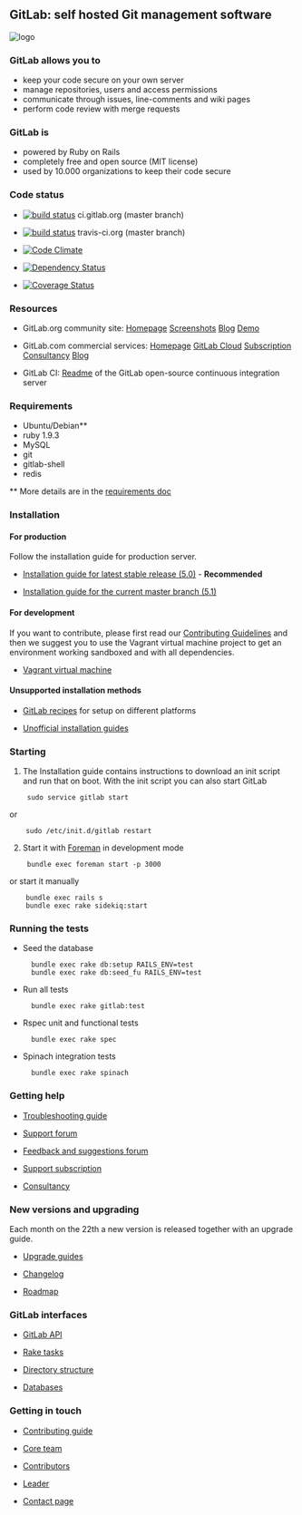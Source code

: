 ## GitLab: self hosted Git management software

![logo](https://raw.github.com/gitlabhq/gitlabhq/master/public/gitlab_logo.png)

### GitLab allows you to
 * keep your code secure on your own server
 * manage repositories, users and access permissions
 * communicate through issues, line-comments and wiki pages
 * perform code review with merge requests

### GitLab is

* powered by Ruby on Rails
* completely free and open source (MIT license)
* used by 10.000 organizations to keep their code secure

### Code status

* [![build status](http://ci.gitlab.org/projects/1/status?ref=master)](http://ci.gitlab.org/projects/1?ref=master) ci.gitlab.org (master branch)

* [![build status](https://secure.travis-ci.org/gitlabhq/gitlabhq.png)](https://travis-ci.org/gitlabhq/gitlabhq) travis-ci.org (master branch)

* [![Code Climate](https://codeclimate.com/github/gitlabhq/gitlabhq.png)](https://codeclimate.com/github/gitlabhq/gitlabhq)

* [![Dependency Status](https://gemnasium.com/gitlabhq/gitlabhq.png)](https://gemnasium.com/gitlabhq/gitlabhq)

* [![Coverage Status](https://coveralls.io/repos/gitlabhq/gitlabhq/badge.png?branch=master)](https://coveralls.io/r/gitlabhq/gitlabhq)

### Resources

* GitLab.org community site: [Homepage](http://gitlab.org) [Screenshots](http://gitlab.org/screenshots/) [Blog](http://blog.gitlab.org/) [Demo](http://demo.gitlabhq.com/users/sign_in)

* GitLab.com commercial services: [Homepage](http://www.gitlab.com/) [GitLab Cloud](http://www.gitlab.com/cloud/) [Subscription](http://www.gitlab.com/subscription/) [Consultancy](http://www.gitlab.com/consultancy/) [Blog](http://blog.gitlab.com/)

* GitLab CI: [Readme](https://github.com/gitlabhq/gitlab-ci/blob/master/README.md) of the GitLab open-source continuous integration server

### Requirements

* Ubuntu/Debian**
* ruby 1.9.3
* MySQL
* git
* gitlab-shell
* redis

** More details are in the [requirements doc](https://github.com/gitlabhq/gitlabhq/blob/master/doc/install/requirements.md)

### Installation

#### For production

Follow the installation guide for production server.

* [Installation guide for latest stable release (5.0)](https://github.com/gitlabhq/gitlabhq/blob/5-0-stable/doc/install/installation.md) - **Recommended**

* [Installation guide for the current master branch (5.1)](https://github.com/gitlabhq/gitlabhq/blob/master/doc/install/installation.md)

#### For development

If you want to contribute, please first read our [Contributing Guidelines](https://github.com/gitlabhq/gitlabhq/blob/master/CONTRIBUTING.md) and then we suggest you to use the Vagrant virtual machine project to get an environment working sandboxed and with all dependencies.

* [Vagrant virtual machine](https://github.com/gitlabhq/gitlab-vagrant-vm)

#### Unsupported installation methods

* [GitLab recipes](https://github.com/gitlabhq/gitlab-recipes) for setup on different platforms

* [Unofficial installation guides](https://github.com/gitlabhq/gitlab-public-wiki/wiki/Unofficial-Installation-Guides)



### Starting

1. The Installation guide contains instructions to download an init script and run that on boot. With the init script you can also start GitLab

        sudo service gitlab start

  or

        sudo /etc/init.d/gitlab restart

2. Start it with [Foreman](https://github.com/ddollar/foreman) in development mode

        bundle exec foreman start -p 3000

 or start it manually

        bundle exec rails s
        bundle exec rake sidekiq:start

### Running the tests

* Seed the database

        bundle exec rake db:setup RAILS_ENV=test
        bundle exec rake db:seed_fu RAILS_ENV=test

* Run all tests

        bundle exec rake gitlab:test

* Rspec unit and functional tests

        bundle exec rake spec

* Spinach integration tests

        bundle exec rake spinach

### Getting help

* [Troubleshooting guide](https://github.com/gitlabhq/gitlab-public-wiki/wiki/Trouble-Shooting-Guide)

* [Support forum](https://groups.google.com/forum/#!forum/gitlabhq)

* [Feedback and suggestions forum](http://gitlab.uservoice.com/forums/176466-general)

* [Support subscription](http://www.gitlab.com/subscription/)

* [Consultancy](http://www.gitlab.com/consultancy/)

### New versions and upgrading

Each month on the 22th a new version is released together with an upgrade guide.

* [Upgrade guides](https://github.com/gitlabhq/gitlabhq/wiki)

* [Changelog](https://github.com/gitlabhq/gitlabhq/blob/master/CHANGELOG)

* [Roadmap](https://github.com/gitlabhq/gitlabhq/blob/master/ROADMAP.md)

### GitLab interfaces

* [GitLab API](https://github.com/gitlabhq/gitlabhq/blob/master/doc/api/README.md)

* [Rake tasks](https://github.com/gitlabhq/gitlabhq/tree/master/doc/raketasks)

* [Directory structure](https://github.com/gitlabhq/gitlabhq/blob/master/doc/install/structure.md)

* [Databases](https://github.com/gitlabhq/gitlabhq/blob/master/doc/install/databases.md)

### Getting in touch

* [Contributing guide](https://github.com/gitlabhq/gitlabhq/blob/master/CONTRIBUTING.md)

* [Core team](https://github.com/gitlabhq?tab=members)

* [Contributors](https://github.com/gitlabhq/gitlabhq/graphs/contributors)

* [Leader](https://github.com/randx)

* [Contact page](http://gitlab.org/contact/)
